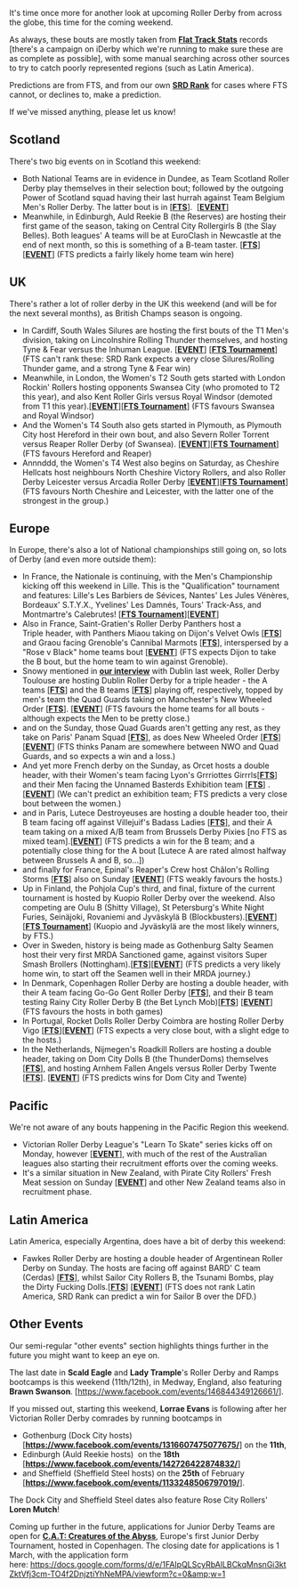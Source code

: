 <html><body><p>It's time once more for another look at upcoming Roller Derby from across the globe, this time for the coming weekend.

As always, these bouts are mostly taken from <strong><a href="http://flattrackstats.com/">Flat Track Stats</a></strong> records [there's a campaign on iDerby which we're running to make sure these are as complete as possible], with some manual searching across other sources to try to catch poorly represented regions (such as Latin America).

Predictions are from FTS, and from our own <strong><a href="http://aoanla.pythonanywhere.com/SRDRank.html">SRD Rank</a></strong> for cases where FTS cannot, or declines to, make a prediction.

If we've missed anything, please let us know!
</p><h2>Scotland</h2>
There's two big events on in Scotland this weekend:
<ul>
	<li>Both National Teams are in evidence in Dundee, as Team Scotland Roller Derby play themselves in their selection bout; followed by the outgoing Power of Scotland squad having their last hurrah against Team Belgium Men's Roller Derby. The latter bout is in [<strong><a href="http://flattrackstats.com/bouts/89159/overview">FTS</a></strong>].  [<strong><a href="https://www.facebook.com/events/1382676465099043/">EVENT</a></strong>]</li>
	<li>Meanwhile, in Edinburgh, Auld Reekie B (the Reserves) are hosting their first game of the season, taking on Central City Rollergirls B (the Slay Belles). Both leagues' A teams will be at EuroClash in Newcastle at the end of next month, so this is something of a B-team taster. [<strong><a href="http://flattrackstats.com/bouts/89500/overview">FTS</a></strong>][<strong><a href="https://www.facebook.com/events/1623816624593204/">EVENT</a></strong>] (FTS predicts a fairly likely home team win here)</li>
</ul>
<h2>UK</h2>
There's rather a lot of roller derby in the UK this weekend (and will be for the next several months), as British Champs season is ongoing.
<ul>
	<li>In Cardiff, South Wales Silures are hosting the first bouts of the T1 Men's division, taking on Lincolnshire Rolling Thunder themselves, and hosting Tyne &amp; Fear versus the Inhuman League. [<strong><a href="https://www.facebook.com/events/1191187907585450/">EVENT</a></strong>] [<strong><a href="http://flattrackstats.com/tournaments/88822">FTS Tournament</a></strong>] (FTS can't rank these: SRD Rank expects a very close Silures/Rolling Thunder game, and a strong Tyne &amp; Fear win)</li>
	<li>Meanwhile, in London, the Women's T2 South gets started with London Rockin' Rollers hosting opponents Swansea City (who promoted to T2 this year), and also Kent Roller Girls versus Royal Windsor (demoted from T1 this year).[<strong><a href="https://www.facebook.com/events/1503623926331795/">EVENT</a></strong>][<strong><a href="http://flattrackstats.com/tournaments/88819">FTS Tournament</a></strong>] (FTS favours Swansea and Royal Windsor)</li>
	<li>And the Women's T4 South also gets started in Plymouth, as Plymouth City host Hereford in their own bout, and also Severn Roller Torrent versus Reaper Roller Derby (of Swansea). [<strong><a href="https://www.facebook.com/events/1899879660298513/">EVENT</a></strong>][<strong><a href="http://flattrackstats.com/tournaments/88821/overview">FTS Tournament</a></strong>] (FTS favours Hereford and Reaper)</li>
	<li>Annnddd, the Women's T4 West also begins on Saturday, as Cheshire Hellcats host neighbours North Cheshire Victory Rollers, and also Roller Derby Leicester versus Arcadia Roller Derby [<strong><a href="https://www.facebook.com/events/1299356063419524/">EVENT</a></strong>][<strong><a href="http://flattrackstats.com/tournaments/88821/overview">FTS Tournament</a></strong>] (FTS favours North Cheshire and Leicester, with the latter one of the strongest in the group.)</li>
</ul>
<h2>Europe</h2>
In Europe, there's also a lot of National championships still going on, so lots of Derby (and even more outside them):
<ul>
	<li>In France, the Nationale is continuing, with the Men's Championship kicking off this weekend in Lille. This is the "Qualification" tournament and features: Lille's Les Barbiers de Sévices, Nantes' Les Jules Vénères, Bordeaux' S.T.Y.X., Yvelines' Les Damnés, Tours' Track-Ass, and Montmartre's Calebrutes! [<strong><a href="http://flattrackstats.com/tournaments/89601/overview">FTS Tournament</a></strong>][<strong><a href="https://www.facebook.com/events/159016424590063/">EVENT</a></strong>]</li>
	<li>Also in France, Saint-Gratien's Roller Derby Panthers host a Triple header, with Panthers Miaou taking on Dijon's Velvet Owls [<strong><a href="http://flattrackstats.com/bouts/89334/overview">FTS</a></strong>] and Graou facing Grenoble's Cannibal Marmots [<strong><a href="http://flattrackstats.com/bouts/89333/overview">FTS</a></strong>], interspersed by a "Rose v Black" home teams bout [<strong><a href="https://www.facebook.com/events/1950295895204649/">EVENT</a></strong>] (FTS expects Dijon to take the B bout, but the home team to win against Grenoble).</li>
	<li>Snowy mentioned in <strong><a href="https://www.scottishrollerderbyblog.com/2017/02/03/euroclash-interviews-a-chat-with-dublin-roller-derby/">our interview</a></strong> with Dublin last week, Roller Derby Toulouse are hosting Dublin Roller Derby for a triple header - the A teams [<strong><a href="http://flattrackstats.com/bouts/88814/overview">FTS</a></strong>] and the B teams [<strong><a href="http://flattrackstats.com/bouts/88813/overview">FTS</a></strong>] playing off, respectively, topped by men's team the Quad Guards taking on Manchester's New Wheeled Order [<strong><a href="http://flattrackstats.com/bouts/88812/overview">FTS</a></strong>]. [<strong><a href="https://www.facebook.com/events/1743272762668788/">EVENT</a></strong>] (FTS favours the home teams for all bouts - although expects the Men to be pretty close.)</li>
	<li>and on the Sunday, those Quad Guards aren't getting any rest, as they take on Paris' Panam Squad [<strong><a href="http://flattrackstats.com/bouts/88815/overview">FTS</a></strong>], as does New Wheeled Order [<strong><a href="http://flattrackstats.com/bouts/88816/overview">FTS</a></strong>][<strong><a href="https://www.facebook.com/events/1743272762668788/">EVENT</a></strong>] (FTS thinks Panam are somewhere between NWO and Quad Guards, and so expects a win and a loss.)</li>
	<li>And yet more French derby on the Sunday, as Orcet hosts a double header, with their Women's team facing Lyon's Grrriottes Girrrls[<strong><a href="http://flattrackstats.com/bouts/89152/overview">FTS</a></strong>] and their Men facing the Unnamed Basterds Exhibition team [<strong><a href="http://flattrackstats.com/bouts/89151/overview">FTS</a></strong>] . [<strong><a href="https://www.facebook.com/events/159081484578484/">EVENT</a></strong>] (We can't predict an exhibition team; FTS predicts a very close bout between the women.)</li>
	<li>and in Paris, Lutece Destroyeuses are hosting a double header too, their B team facing off against Villejuif's Badass Ladies [<strong><a href="http://flattrackstats.com/bouts/89615/overview">FTS</a></strong>], and their A team taking on a mixed A/B team from Brussels Derby Pixies [no FTS as mixed team].[<strong><a href="https://www.facebook.com/events/991242974309754/">EVENT</a></strong>] (FTS predicts a win for the B team; and a potentially close thing for the A bout [Lutece A are rated almost halfway between Brussels A and B, so...])</li>
	<li>and finally for France, Epinal's Reaper's Crew host Châlon's Rolling Storms [<strong><a href="http://flattrackstats.com/bouts/88773/overview">FTS</a></strong>] also on Sunday [<strong><a href="https://www.facebook.com/events/1840472709566408/">EVENT</a></strong>] (FTS weakly favours the hosts.)</li>
	<li>Up in Finland, the Pohjola Cup's third, and final, fixture of the current tournament is hosted by Kuopio Roller Derby over the weekend. Also competing are Oulu B (Shitty Village), St Petersburg's White Night Furies, Seinäjoki, Rovaniemi and Jyväskylä B (Blockbusters).[<strong><a href="https://www.facebook.com/events/991566300978735/">EVENT</a></strong>] [<strong><a href="http://flattrackstats.com/tournaments/85241/overview">FTS Tournament</a></strong>] (Kuopio and Jyväskylä are the most likely winners, by FTS.)</li>
	<li>Over in Sweden, history is being made as Gothenburg Salty Seamen host their very first MRDA Sanctioned game, against visitors Super Smash Brollers (Nottingham).[<strong><a href="http://flattrackstats.com/bouts/88738/overview">FTS</a></strong>][<strong><a href="https://www.facebook.com/events/139695556520826/">EVENT</a></strong>] (FTS predicts a very likely home win, to start off the Seamen well in their MRDA journey.)</li>
	<li>In Denmark, Copenhagen Roller Derby are hosting a double header, with their A team facing Go-Go Gent Roller Derby [<strong><a href="http://flattrackstats.com/bouts/89180/overview">FTS</a></strong>], and their B team testing Rainy City Roller Derby B (the Bet Lynch Mob)[<strong><a href="http://flattrackstats.com/bouts/89181/overview">FTS</a></strong>] [<strong><a href="https://www.facebook.com/events/1848591402077095/">EVENT</a></strong>] (FTS favours the hosts in both games)</li>
	<li>In Portugal, Rocket Dolls Roller Derby Coimbra are hosting Roller Derby Vigo [<strong><a href="http://flattrackstats.com/bouts/89450">FTS</a></strong>][<strong><a href="https://www.facebook.com/events/565921796936811/">EVENT</a></strong>] (FTS expects a very close bout, with a slight edge to the hosts.)</li>
	<li>In the Netherlands, Nijmegen's Roadkill Rollers are hosting a double header, taking on Dom City Dolls B (the ThunderDoms) themselves [<strong><a href="http://flattrackstats.com/bouts/89075/overview">FTS</a></strong>], and hosting Arnhem Fallen Angels versus Roller Derby Twente [<strong><a href="http://flattrackstats.com/bouts/89135/overview">FTS</a></strong>]. [<strong><a href="https://www.facebook.com/events/271459479939457/">EVENT</a></strong>] (FTS predicts wins for Dom City and Twente)</li>
</ul>
<h2>Pacific</h2>
We're not aware of any bouts happening in the Pacific Region this weekend.
<ul>
	<li>Victorian Roller Derby League's "Learn To Skate" series kicks off on Monday, however [<strong><a href="https://www.facebook.com/events/351143045244345/">EVENT</a></strong>], with much of the rest of the Australian leagues also starting their recruitment efforts over the coming weeks.</li>
	<li>It's a similar situation in New Zealand, with Pirate City Rollers' Fresh Meat session on Sunday [<strong><a href="https://www.facebook.com/events/375111322854177/">EVENT</a></strong>] and other New Zealand teams also in recruitment phase.</li>
</ul>
<h2>Latin America</h2>
Latin America, especially Argentina, does have a bit of derby this weekend:
<ul>
	<li>Fawkes Roller Derby are hosting a double header of Argentinean Roller Derby on Sunday. The hosts are facing off against BARD' C team (Cerdas) [<strong><a href="http://flattrackstats.com/bouts/89524/overview">FTS</a></strong>], whilst Sailor City Rollers B, the Tsunami Bombs, play the Dirty Fucking Dolls.[<strong><a href="http://flattrackstats.com/bouts/89525/overview">FTS</a></strong>] [<strong><a href="https://www.facebook.com/events/1208918152555418/">EVENT</a></strong>] (FTS does not rank Latin America, SRD Rank can predict a win for Sailor B over the DFD.)</li>
</ul>
<h2>Other Events</h2>
Our semi-regular "other events" section highlights things further in the future you might want to keep an eye on.

The last date in <strong>Scald Eagle</strong> and <strong>Lady Trample</strong>'s Roller Derby and Ramps bootcamps is this weekend (11th/12th), in Medway, England, also featuring <strong>Brawn Swanson</strong>. [<a href="https://www.facebook.com/events/146844349126661/">https://www.facebook.com/events/146844349126661/</a>].

If you missed out, starting this weekend, <strong>Lorrae Evans</strong> is following after her Victorian Roller Derby comrades by running bootcamps in
<ul>
	<li>Gothenburg (Dock City hosts) [<strong><a href="https://www.facebook.com/events/1316607475077675/">https://www.facebook.com/events/1316607475077675/</a></strong>] on the <strong>11th</strong>,</li>
	<li>Edinburgh (Auld Reekie hosts)  on the <strong>18th</strong> [<strong><a href="https://www.facebook.com/events/142726422874832/">https://www.facebook.com/events/142726422874832/</a></strong>]</li>
	<li>and Sheffield (Sheffield Steel hosts) on the <strong>25th</strong> of February [<strong><a href="https://www.facebook.com/events/1133248506797019/">https://www.facebook.com/events/1133248506797019/</a></strong>].</li>
</ul>
The Dock City and Sheffield Steel dates also feature Rose City Rollers' <strong>Loren Mutch</strong>!

Coming up further in the future, applications for Junior Derby Teams are open for <strong><a href="https://www.facebook.com/CATjuniorrollerderby/">C.A.T: Creatures of the Abyss</a></strong>, Europe's first Junior Derby Tournament, hosted in Copenhagen. The closing date for applications is 1 March, with the application form here: <a href="https://docs.google.com/forms/d/e/1FAIpQLScyRbAlLBCkqMnsnGi3ktZktVfj3cm-TO4f2DnjztiYhNeMPA/viewform?c=0&amp;w=1">https://docs.google.com/forms/d/e/1FAIpQLScyRbAlLBCkqMnsnGi3ktZktVfj3cm-TO4f2DnjztiYhNeMPA/viewform?c=0&amp;w=1</a>

 </body></html>
